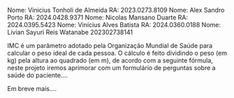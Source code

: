 

Nome: Vinicius Tonholi de Almeida RA: 2023.0273.8109
Nome: Alex Sandro Porto RA: 2024.0428.9371 
Nome: Nicolas Mansano Duarte RA: 2024.0395.5423 
Nome: Vinícius Alves Batista RA: 2024.0360.0188 
Nome: Livian Sayuri Reis Watanabe 202302738141

IMC é um parâmetro adotado pela Organização Mundial de Saúde para calcular o peso ideal de cada pessoa. O cálculo é feito dividindo o peso (em kg) pela altura ao quadrado (em m), de acordo com a seguinte fórmula, neste projeto iremos aprimorar com um formulário de perguntas sobre a saúde do paciente.... 

Em breve mais.... 
